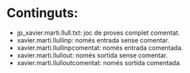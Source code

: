 # Continguts:
* jp_xavier.marti.llull.txt: joc de proves complet comentat.
* xavier.marti.llullinp: només entrada sense comentar.
* xavier.marti.llullinpcomentat: només entrada comentada.
* xavier.marti.llullout: només sortida sense comentar.
* xavier.marti.llulloutcomentat: només sortida comentada.
